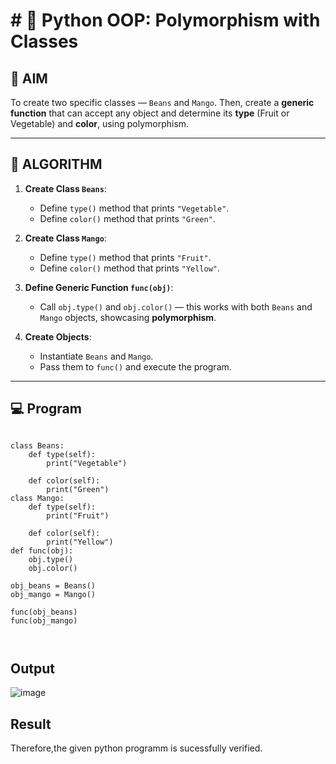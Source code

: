 # # 🐍 Python OOP: Polymorphism with Classes

## 🎯 AIM

To create two specific classes — `Beans` and `Mango`. Then, create a **generic function** that can accept any object and determine its **type** (Fruit or Vegetable) and **color**, using polymorphism.

---

## 🧠 ALGORITHM

1. **Create Class `Beans`**:
   - Define `type()` method that prints `"Vegetable"`.
   - Define `color()` method that prints `"Green"`.

2. **Create Class `Mango`**:
   - Define `type()` method that prints `"Fruit"`.
   - Define `color()` method that prints `"Yellow"`.

3. **Define Generic Function `func(obj)`**:
   - Call `obj.type()` and `obj.color()` — this works with both `Beans` and `Mango` objects, showcasing **polymorphism**.

4. **Create Objects**:
   - Instantiate `Beans` and `Mango`.
   - Pass them to `func()` and execute the program.

---

## 💻 Program
```

class Beans:
    def type(self):
        print("Vegetable")

    def color(self):
        print("Green")
class Mango:
    def type(self):
        print("Fruit")

    def color(self):
        print("Yellow")
def func(obj):
    obj.type()
    obj.color()

obj_beans = Beans()
obj_mango = Mango()

func(obj_beans)
func(obj_mango)



```

## Output
![image](https://github.com/user-attachments/assets/8afd2d45-fb3f-481f-a577-5733e060a041)


## Result
Therefore,the given python programm is sucessfully verified.
